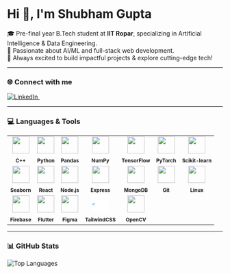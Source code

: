 # Hi 👋, I'm Shubham Gupta

🎓 Pre-final year B.Tech student at **IIT Ropar**, specializing in Artificial Intelligence & Data Engineering.  
🤖 Passionate about AI/ML and full-stack web development.  
🚀 Always excited to build impactful projects & explore cutting-edge tech!

---

### 🌐 Connect with me

<p>
  <a href="https://linkedin.com/in/shubham259gupta" target="_blank">
    <img src="https://raw.githubusercontent.com/rahuldkjain/github-profile-readme-generator/master/src/images/icons/Social/linked-in-alt.svg" alt="LinkedIn" height="30" width="40" />
  </a>
  &nbsp;
</p>

---

### 💻 Languages & Tools

<div align="left">
  <table>
    <tr>
      <td align="center">
        <img src="https://cdn.jsdelivr.net/gh/devicons/devicon/icons/cplusplus/cplusplus-original.svg" width="40" height="40"/>
        <br/><sub><b>C++</b></sub>
      </td>
      <td align="center">
        <img src="https://cdn.jsdelivr.net/gh/devicons/devicon/icons/python/python-original.svg" width="40" height="40"/>
        <br/><sub><b>Python</b></sub>
      </td>
      <td align="center">
        <img src="https://cdn.jsdelivr.net/gh/devicons/devicon/icons/pandas/pandas-original.svg" width="40" height="40"/>
        <br/><sub><b>Pandas</b></sub>
      </td>
      <td align="center">
        <img src="https://cdn.jsdelivr.net/gh/devicons/devicon/icons/numpy/numpy-original.svg" width="40" height="40"/>
        <br/><sub><b>NumPy</b></sub>
      </td>
      <td align="center">
        <img src="https://cdn.jsdelivr.net/gh/devicons/devicon/icons/tensorflow/tensorflow-original.svg" width="40" height="40"/>
        <br/><sub><b>TensorFlow</b></sub>
      </td>
      <td align="center">
        <img src="https://cdn.jsdelivr.net/gh/devicons/devicon/icons/pytorch/pytorch-original.svg" width="40" height="40"/>
        <br/><sub><b>PyTorch</b></sub>
      </td>
      <td align="center">
        <img src="https://upload.wikimedia.org/wikipedia/commons/0/05/Scikit_learn_logo_small.svg" width="40" height="40"/>
        <br/><sub><b>Scikit-learn</b></sub>
      </td>
    </tr>
    <tr>
      <td align="center">
        <img src="https://seaborn.pydata.org/_images/logo-mark-lightbg.svg" width="40" height="40"/>
        <br/><sub><b>Seaborn</b></sub>
      </td>
      <td align="center">
        <img src="https://cdn.jsdelivr.net/gh/devicons/devicon/icons/react/react-original.svg" width="40" height="40"/>
        <br/><sub><b>React</b></sub>
      </td>
      <td align="center">
        <img src="https://cdn.jsdelivr.net/gh/devicons/devicon/icons/nodejs/nodejs-original-wordmark.svg" width="40" height="40"/>
        <br/><sub><b>Node.js</b></sub>
      </td>
      <td align="center">
        <img src="https://cdn.jsdelivr.net/gh/devicons/devicon/icons/express/express-original-wordmark.svg" width="40" height="40"/>
        <br/><sub><b>Express</b></sub>
      </td>
      <td align="center">
        <img src="https://cdn.jsdelivr.net/gh/devicons/devicon/icons/mongodb/mongodb-original-wordmark.svg" width="40" height="40"/>
        <br/><sub><b>MongoDB</b></sub>
      </td>
      <td align="center">
        <img src="https://cdn.jsdelivr.net/gh/devicons/devicon/icons/git/git-original.svg" width="40" height="40"/>
        <br/><sub><b>Git</b></sub>
      </td>
      <td align="center">
        <img src="https://cdn.jsdelivr.net/gh/devicons/devicon/icons/linux/linux-original.svg" width="40" height="40"/>
        <br/><sub><b>Linux</b></sub>
      </td>
    </tr>
    <tr>
      <td align="center">
        <img src="https://cdn.jsdelivr.net/gh/devicons/devicon/icons/firebase/firebase-plain.svg" width="40" height="40"/>
        <br/><sub><b>Firebase</b></sub>
      </td>
      <td align="center">
        <img src="https://cdn.jsdelivr.net/gh/devicons/devicon/icons/flutter/flutter-original.svg" width="40" height="40"/>
        <br/><sub><b>Flutter</b></sub>
      </td>
      <td align="center">
        <img src="https://cdn.jsdelivr.net/gh/devicons/devicon/icons/figma/figma-original.svg" width="40" height="40"/>
        <br/><sub><b>Figma</b></sub>
      </td>
      <td align="center">
        <img src="https://github.com/devicons/devicon/blob/v2.16.0/icons/tailwindcss/tailwindcss-original-wordmark.svg" width="40" height="40"/>
        <br/><sub><b>TailwindCSS</b></sub>
      </td>
      <td align="center">
        <img src="https://www.vectorlogo.zone/logos/opencv/opencv-icon.svg" width="40" height="40"/>
        <br/><sub><b>OpenCV</b></sub>
      </td>
    </tr>
  </table>
</div>

---

### 📊 GitHub Stats

<p align="left">
  <img src="https://github-readme-stats.vercel.app/api/top-langs?username=shubhamgupta1017&show_icons=true&locale=en&layout=compact" alt="Top Languages" />
</p>
